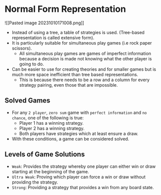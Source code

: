 # Normal Form Representation
![[Pasted image 20231010171008.png]]
* Instead of using a tree, a table of strategies is used. (Tree-based representation is called extensive form).
* It is particularly suitable for simultaneous play games (i.e rock paper scissors).
	* All simultaneous play games are games of imperfect information because a decision is made not knowing what the other player is going to do.
* Can be easier to use for creating theories and for smaller games but is much more space inefficient than tree based representations.
	* This is because there needs to be a row and a column for every strategy pairing, even those that are impossible.

## Solved Games
* For any `2 player`, `zero sum` game with `perfect information` and `no chance`, one of the following is true:
	* Player 1 has a winning strategy.
	* Player 2 has a winning strategy.
	* Both players have strategies which at least ensure a draw.
* With these conditions, a game can be considered solved.

## Levels of Game Solutions
* `Weak`: Provides the strategy whereby one player can either win or draw starting at the beginning of the game.
* `Ultra Weak`: Proving which player can force a win or draw without providing the strategy.
* `Strong`: Providing a strategy that provides a win from any board state.